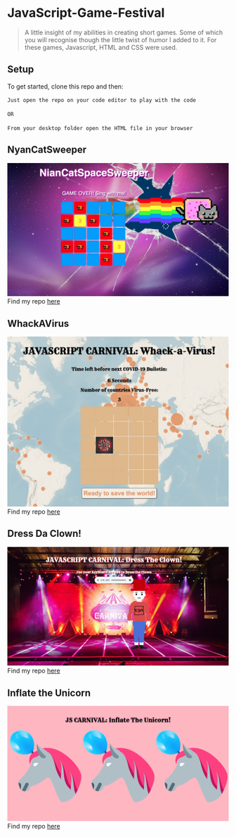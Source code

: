 # JavaScript-Game-Festival

> A little insight of my abilities in creating short games. Some of which you will recognise though the little twist of humor I added to it.
For these games, Javascript, HTML and CSS were used.

## Setup

To get started, clone this repo and then:

```
Just open the repo on your code editor to play with the code

OR

From your desktop folder open the HTML file in your browser
```


## NyanCatSweeper
![alt text](https://github.com/tatiana-bernon/JavaScript-Game-Carnival/blob/4e622c39217569a502182d9910f23b7c872ce2e0/nyanCatsweeper.png)
Find my repo [here](https://github.com/tatiana-bernon/NyanCat-Sweeper)

## WhackAVirus
![alt text](https://github.com/tatiana-bernon/JavaScript-Game-Carnival/blob/4e622c39217569a502182d9910f23b7c872ce2e0/Whackavirus.png)
Find my repo [here](https://github.com/tatiana-bernon/Whack-a-virus)

## Dress Da Clown!
![alt text](https://github.com/tatiana-bernon/JavaScript-Game-Carnival/blob/4e622c39217569a502182d9910f23b7c872ce2e0/DressDaclown.png)
Find my repo [here](https://github.com/tatiana-bernon/Dress-Da-Clown)

## Inflate the Unicorn
![alt text](https://github.com/tatiana-bernon/JavaScript-Game-Carnival/blob/main/InflatetheUnicorn.png)
Find my repo [here](https://github.com/tatiana-bernon/Inflate-the-Unicorn)

